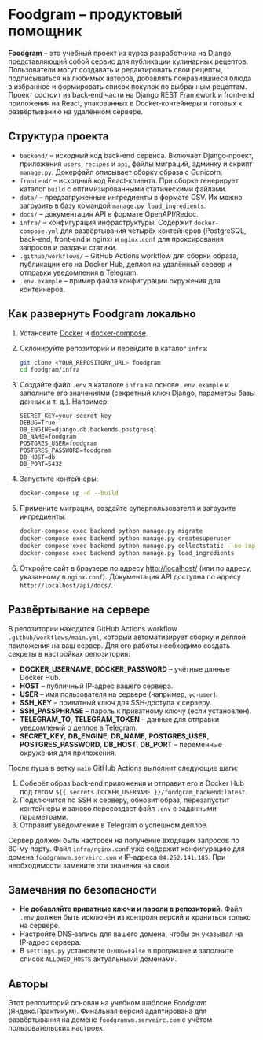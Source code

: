 # Foodgram – продуктовый помощник

**Foodgram** – это учебный проект из курса разработчика на Django, представляющий собой сервис для публикации кулинарных рецептов. Пользователи могут создавать и редактировать свои рецепты, подписываться на любимых авторов, добавлять понравившиеся блюда в избранное и формировать список покупок по выбранным рецептам. Проект состоит из back‑end части на Django REST Framework и front‑end приложения на React, упакованных в Docker‑контейнеры и готовых к развёртыванию на удалённом сервере.

## Структура проекта

* `backend/` – исходный код back‑end сервиса. Включает Django‑проект, приложения `users`, `recipes` и `api`, файлы миграций, админку и скрипт `manage.py`. Докерфайл описывает сборку образа с Gunicorn.
* `frontend/` – исходный код React‑клиента. При сборке генерирует каталог `build` с оптимизированными статическими файлами.
* `data/` – предзагруженные ингредиенты в формате CSV. Их можно загрузить в базу командой `manage.py load_ingredients`.
* `docs/` – документация API в формате OpenAPI/Redoc.
* `infra/` – конфигурация инфраструктуры. Содержит `docker-compose.yml` для развёртывания четырёх контейнеров (PostgreSQL, back‑end, front‑end и nginx) и `nginx.conf` для проксирования запросов и раздачи статики.
* `.github/workflows/` – GitHub Actions workflow для сборки образа, публикации его на Docker Hub, деплоя на удалённый сервер и отправки уведомления в Telegram.
* `.env.example` – пример файла конфигурации окружения для контейнеров.

## Как развернуть Foodgram локально

1. Установите [Docker](https://www.docker.com/) и [docker‑compose](https://docs.docker.com/compose/).
2. Склонируйте репозиторий и перейдите в каталог `infra`:

   ```bash
   git clone <YOUR_REPOSITORY_URL> foodgram
   cd foodgram/infra
   ```

3. Создайте файл `.env` в каталоге `infra` на основе `.env.example` и заполните его значениями (секретный ключ Django, параметры базы данных и т. д.). Например:

   ```env
   SECRET_KEY=your-secret-key
   DEBUG=True
   DB_ENGINE=django.db.backends.postgresql
   DB_NAME=foodgram
   POSTGRES_USER=foodgram
   POSTGRES_PASSWORD=foodgram
   DB_HOST=db
   DB_PORT=5432
   ```

4. Запустите контейнеры:

   ```bash
   docker-compose up -d --build
   ```

5. Примените миграции, создайте суперпользователя и загрузите ингредиенты:

   ```bash
   docker-compose exec backend python manage.py migrate
   docker-compose exec backend python manage.py createsuperuser
   docker-compose exec backend python manage.py collectstatic --no-input
   docker-compose exec backend python manage.py load_ingredients
   ```

6. Откройте сайт в браузере по адресу [http://localhost/](http://localhost/) (или по адресу, указанному в `nginx.conf`). Документация API доступна по адресу `http://localhost/api/docs/`.

## Развёртывание на сервере

В репозитории находится GitHub Actions workflow `.github/workflows/main.yml`, который автоматизирует сборку и деплой приложения на ваш сервер. Для его работы необходимо создать секреты в настройках репозитория:

* **DOCKER_USERNAME**, **DOCKER_PASSWORD** – учётные данные Docker Hub.
* **HOST** – публичный IP‑адрес вашего сервера.
* **USER** – имя пользователя на сервере (например, `yc-user`).
* **SSH_KEY** – приватный ключ для SSH‑доступа к серверу.
* **SSH_PASSPHRASE** – пароль к приватному ключу (если установлен).
* **TELEGRAM_TO**, **TELEGRAM_TOKEN** – данные для отправки уведомлений о деплое в Telegram.
* **SECRET_KEY**, **DB_ENGINE**, **DB_NAME**, **POSTGRES_USER**, **POSTGRES_PASSWORD**, **DB_HOST**, **DB_PORT** – переменные окружения для приложения.

После пуша в ветку `main` GitHub Actions выполнит следующие шаги:

1. Соберёт образ back‑end приложения и отправит его в Docker Hub под тегом `${{ secrets.DOCKER_USERNAME }}/foodgram_backend:latest`.
2. Подключится по SSH к серверу, обновит образ, перезапустит контейнеры и заново пересоздаст файл `.env` с заданными параметрами.
3. Отправит уведомление в Telegram о успешном деплое.

Сервер должен быть настроен на получение входящих запросов по 80‑му порту. Файл `infra/nginx.conf` уже содержит конфигурацию для домена `foodgramvm.serveirc.com` и IP‑адреса `84.252.141.185`. При необходимости замените эти значения на свои.

## Замечания по безопасности

* **Не добавляйте приватные ключи и пароли в репозиторий.** Файл `.env` должен быть исключён из контроля версий и храниться только на сервере.
* Настройте DNS‑запись для вашего домена, чтобы он указывал на IP‑адрес сервера.
* В `settings.py` установите `DEBUG=False` в продакшне и заполните список `ALLOWED_HOSTS` актуальными доменами.

## Авторы

Этот репозиторий основан на учебном шаблоне *Foodgram* (Яндекс.Практикум). Финальная версия адаптирована для развёртывания на домене `foodgramvm.serveirc.com` с учётом пользовательских настроек.